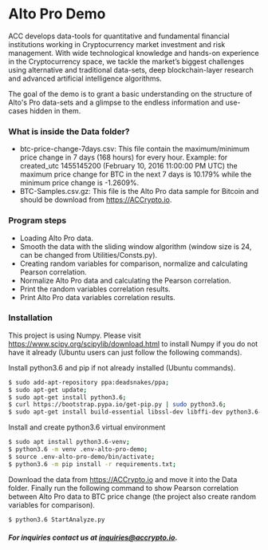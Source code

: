 # Alto Pro Demo

ACC develops data-tools for quantitative and fundamental financial institutions working in Cryptocurrency market investment and risk management. With wide technological knowledge and hands-on experience in the Cryptocurrency space, we tackle the market’s biggest challenges using alternative and traditional data-sets, deep blockchain-layer research and advanced artificial intelligence algorithms.

The goal of the demo is to grant a basic understanding on the structure of Alto's Pro data-sets and a glimpse to the endless information and use-cases hidden in them.

### What is inside the Data folder?
* btc-price-change-7days.csv: This file contain the maximum/minimum price change in 7 days (168 hours) for every hour. Example: for created_utc 1455145200 (February 10, 2016 11:00:00 PM UTC) the maximum price change for BTC in the next 7 days is 10.179% while the minimum price change is -1.2609%.
* BTC-Samples.csv.gz: This file is the Alto Pro data sample for Bitcoin and should be download from https://ACCrypto.io.

### Program steps
* Loading Alto Pro data.
* Smooth the data with the sliding window algorithm (window size is 24, can be changed from Utilities/Consts.py).
* Creating random variables for comparison, normalize and calculating Pearson correlation.
* Normalize Alto Pro data and calculating the Pearson correlation.
* Print the random variables correlation results.
* Print Alto Pro data variables correlation results.

### Installation
This project is using Numpy. Please visit https://www.scipy.org/scipylib/download.html to install Numpy if you do not have it already (Ubuntu users can just follow the following commands).

Install python3.6 and pip if not already installed (Ubuntu commands).

```sh
$ sudo add-apt-repository ppa:deadsnakes/ppa;
$ sudo apt-get update;
$ sudo apt-get install python3.6;
$ curl https://bootstrap.pypa.io/get-pip.py | sudo python3.6;
$ sudo apt-get install build-essential libssl-dev libffi-dev python3.6-dev;
```

Install and create python3.6 virtual environment

```sh
$ sudo apt install python3.6-venv;
$ python3.6 -m venv .env-alto-pro-demo;
$ source .env-alto-pro-demo/bin/activate;
$ python3.6 -m pip install -r requirements.txt;
```

Download the data from https://ACCrypto.io and move it into the Data folder.
Finally run the following command to show Pearson correlation between Alto Pro data to BTC price change (the project also create random variables for comparison).
```sh
$ python3.6 StartAnalyze.py
```

##### For inquiries contact us at inquiries@accrypto.io.